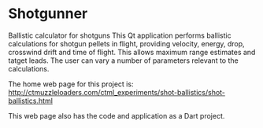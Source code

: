 # Shotgunner
Ballistic calculator for shotguns
This Qt application performs ballistic calculations for shotgun pellets in flight, 
providing velocity, energy, drop, crosswind drift and time of flight. This allows
maximum range estimates and tatget leads.
The user can vary a number of parameters relevant to the calculations.

The home web page for this project is: http://ctmuzzleloaders.com/ctml_experiments/shot-ballistics/shot-ballistics.html

This web page also has the code and application as a Dart project.
